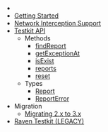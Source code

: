 * [](/)
* [Getting Started](/getting-started/)
* [Network Interception Support](/api/network-interception.md)
* [Testkit API](/api/)
    * Methods
        * [findReport](/api/findReport.md)
        * [getExceptionAt](/api/getExceptionAt.md)
        * [isExist](/api/isExist.md)
        * [reports](/api/reports.md)
        * [reset](/api/reset.md)
    * Types
        * [Report](/api/report.md)
        * [ReportError](/api/reportError.md)
* Migration
    * [Migrating 2.x to 3.x](/migration/v2-v3.md)
* [Raven Testkit (LEGACY)](/raven/LEGACY_API.md)
